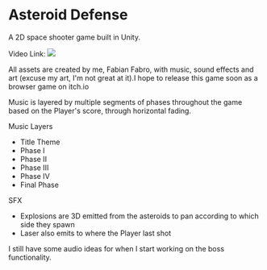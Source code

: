 # Asteroid Defense

A 2D space shooter game built in Unity.

Video Link:
[![](http://img.youtube.com/vi/rDpsfB2TOX0/0.jpg)](http://www.youtube.com/watch?v=rDpsfB2TOX0 "")

All assets are created by me, Fabian Fabro, with music, sound effects and art (excuse my art, I'm not great at it).I hope to release this game soon as a browser game on itch.io 

Music is layered by multiple segments of phases throughout the game based on the Player's score, through horizontal fading.

Music Layers
- Title Theme
- Phase I
- Phase II
- Phase III
- Phase IV
- Final Phase

SFX
- Explosions are 3D emitted from the asteroids to pan according to which side they spawn
- Laser also emits to where the Player last shot

I still have some audio ideas for when I start working on the boss functionality.
